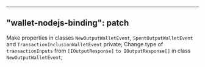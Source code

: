 
---
"wallet-nodejs-binding": patch
---

Make properties in classes `NewOutputWalletEvent`, `SpentOutputWalletEvent` and `TransactionInclusionWalletEvent` private;
Change type of `transactionInputs` from `[IOutputResponse]` `to IOutputResponse[]` in class `NewOutputWalletEvent`;
